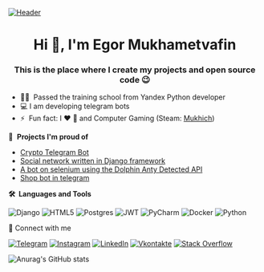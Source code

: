 [![Header](https://github.com/emuhich/emuhich/blob/main/asets/fire.gif)](https://t.me/emuhich)
<h1 align="center">Hi 👋, I'm Egor Mukhametvafin</h1>
<h3 align="center">This is the place where I create my projects and open source code 😉</h3>

 - 👨‍🎓 &nbsp;Passed the training school from Yandex Python developer
 - 💻 I am developing telegram bots
 - ⚡ &nbsp;Fun fact: I :heart: :pizza: and Computer Gaming (Steam: [Mukhich](https://steamcommunity.com/profiles/76561198376574931/))

📕 &nbsp;**Projects I'm proud of**
- [Crypto Telegram Bot](https://github.com/emuhich/CryptoBot)
- [Social network written in Django framework](https://github.com/emuhich/hw05_final)
- [A bot on selenium using the Dolphin Anty Detected API](https://github.com/emuhich/auto_reg_betere)
- [Shop bot in telegram](https://github.com/emuhich/strokibot)

<b>🛠️&nbsp;&nbsp;Languages&nbsp;and&nbsp;Tools</b>

![Django](https://img.shields.io/badge/-Django-090909?style=for-the-badge&logo=django&logoColor=77cb98)
![HTML5](https://img.shields.io/badge/html5-090909?style=for-the-badge&logo=html5&logoColor=red)
![Postgres](https://img.shields.io/badge/postgres-090909?style=for-the-badge&logo=postgresql&logoColor=blue)
![JWT](https://img.shields.io/badge/JWT-090909?style=for-the-badge&logo=JSON%20web%20tokens)
![PyCharm](https://img.shields.io/badge/pycharm-090909?style=for-the-badge&logo=pycharm&logoColor=black&color=black&labelColor=green)
![Docker](https://img.shields.io/badge/docker-090909?style=for-the-badge&logo=docker&logoColor=blue)
![Python](https://img.shields.io/badge/python-090909?style=for-the-badge&logo=python&logoColor=ffdd54)

🔗  Connect with me

[![Telegram](https://img.shields.io/badge/-Telegram-090909?style=for-the-badge&logo=telegram&logoColor=27A0D9)](https://t.me/emuhich)
[![Instagram](https://img.shields.io/badge/-Instagram-090909?style=for-the-badge&logo=instagram&logoColor=B4068E)](https://instagram.com/_e9orka_)
[![LinkedIn](https://img.shields.io/badge/-LinkedIn-090909?style=for-the-badge&logo=linkedin&logoColor=007BB6)](***)
[![Vkontakte](https://img.shields.io/badge/-Vkontakte-090909?style=for-the-badge&logo=Vk&logoColor=4F7DB3)](https://vk.com/emuhich)
[![Stack Overflow](https://img.shields.io/badge/-Stackoverflow-090909?style=for-the-badge&logo=stack-overflow&logoColor=orange)](https://ru.stackoverflow.com/users/471197/Егор-Мухаметвафин)

![Anurag's GitHub stats](https://github-readme-stats.vercel.app/api?username=emuhich&show_icons=true&theme=dark)
